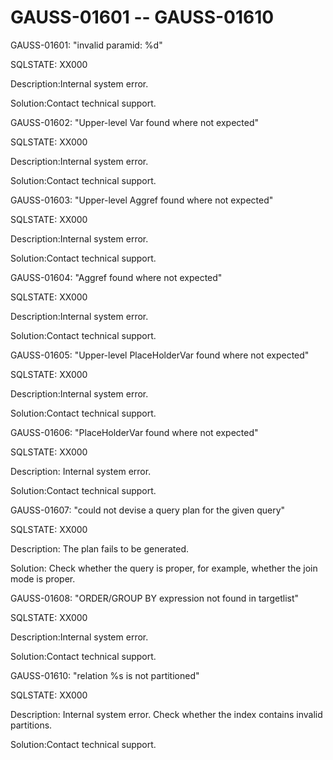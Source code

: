 # GAUSS-01601 -- GAUSS-01610<a name="EN-US_TOPIC_0302073304"></a>

GAUSS-01601: "invalid paramid: %d"

SQLSTATE: XX000

Description:Internal system error.

Solution:Contact technical support.

GAUSS-01602: "Upper-level Var found where not expected"

SQLSTATE: XX000

Description:Internal system error.

Solution:Contact technical support.

GAUSS-01603: "Upper-level Aggref found where not expected"

SQLSTATE: XX000

Description:Internal system error.

Solution:Contact technical support.

GAUSS-01604: "Aggref found where not expected"

SQLSTATE: XX000

Description:Internal system error.

Solution:Contact technical support.

GAUSS-01605: "Upper-level PlaceHolderVar found where not expected"

SQLSTATE: XX000

Description:Internal system error.

Solution:Contact technical support.

GAUSS-01606: "PlaceHolderVar found where not expected"

SQLSTATE: XX000

Description: Internal system error.

Solution:Contact technical support.

GAUSS-01607: "could not devise a query plan for the given query"

SQLSTATE: XX000

Description: The plan fails to be generated.

Solution: Check whether the query is proper, for example, whether the join mode is proper.

GAUSS-01608: "ORDER/GROUP BY expression not found in targetlist"

SQLSTATE: XX000

Description:Internal system error.

Solution:Contact technical support.

GAUSS-01610: "relation %s is not partitioned"

SQLSTATE: XX000

Description: Internal system error. Check whether the index contains invalid partitions.

Solution:Contact technical support.

